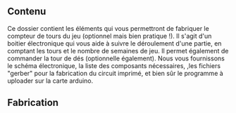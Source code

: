 ## Contenu
Ce dossier contient les éléments qui vous permettront de fabriquer le compteur de tours du jeu (optionnel mais bien pratique !). Il s'agit d'un boitier électronique qui vous aide à suivre le déroulement d'une partie, en comptant les tours et le nombre de semaines de jeu. Il permet également de commander la tour de dés (optionnelle également). 
Nous vous fournissons le schéma électronique, la liste des composants nécessaires, ,les fichiers "gerber" pour la fabrication du circuit imprimé, et bien sûr le programme à uploader sur la carte arduino.

## Fabrication